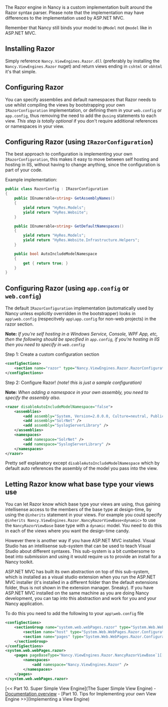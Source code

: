 The Razor engine in Nancy is a custom implementation built around the Razor syntax parser. Please note that the implementation may have differences to the implementation used by ASP.NET MVC.

Remember that Nancy still binds your model to `@Model` not `@model` like in ASP.NET MVC.

## Installing Razor

Simply reference `Nancy.ViewEngines.Razor.dll` (preferably by installing the `Nancy.ViewEngines.Razor` nuget) and return views ending in `cshtml` or `vbhtml` it's that simple.

## Configuring Razor ##

You can specify assemblies and default namespaces that Razor needs to use whilst compiling the views by bootstrapping your own `IRazorConfiguration` implementation, or defining them in your `web.config` or `app.config`, thus removing the need to add the `@using` statements to each view. _This step is totally optional_ if you don't require additional references or namespaces in your view.

## Configuring Razor (using `IRazorConfiguration`) ##

The best approach to configuration is implementing your own `IRazorConfiguration`, this makes it easy to move between self hosting and hosting in IIS, without having to change anything, since the configuration is part of your code. 

Example implementation:

```cs
public class RazorConfig : IRazorConfiguration
{
    public IEnumerable<string> GetAssemblyNames()
    {
        yield return "HyRes.Models";
        yield return "HyRes.Website";
    }

    public IEnumerable<string> GetDefaultNamespaces()
    {
        yield return "HyRes.Models";
        yield return "HyRes.Website.Infrastructure.Helpers";
    }

    public bool AutoIncludeModelNamespace
    {
        get { return true; }
    }
}
```

## Configuring Razor (using `app.config` or `web.config`) ##

The default `IRazorConfiguration` implementation (automatically used by Nancy unless explicitly overridden in the bootstrapper) looks in `app\web.config` (respecitvely `app\app.config` for non-web projects) in the razor section.

**Note:** _If you're self hosting in a Windows Service, Console, WPF App, etc, then the following should be specified in `app.config`, if you're hosting in IIS then you need to specify in `web.config`_

Step 1: Create a custom configuration section

```xml
<configSections>
	<section name="razor" type="Nancy.ViewEngines.Razor.RazorConfigurationSection, Nancy.ViewEngines.Razor" />
</configSections>
```
Step 2: Configure Razor! _(note! this is just a sample configuration)_

**Note:** _When adding a namespace in your own assembly, you need to specify the assembly also._

```xml
<razor disableAutoIncludeModelNamespace="false">
	<assemblies>
		<add assembly="System, Version=2.0.0.0, Culture=neutral, PublicKeyToken=b77a5c561934e089" />
		<add assembly="SolrNet" />
		<add assembly="SyslogServerLibrary" />
	</assemblies>
	<namespaces>
		<add namespace="SolrNet" />
		<add namespace="SyslogServerLibrary" />
	</namespaces>
</razor>
```
Pretty self explanatory except `disableAutoIncludeModelNamespace` which by default auto references the assembly of the model you pass into the view.

## Letting Razor know what base type your views use
You can let Razor know which base type your views are using, thus gaining intellisense access to the members of the base type at design-time, by using the `@inherits` statement in your views. For example you could specify `@inherits Nancy.ViewEngines.Razor.NancyRazorViewBase<dynamic>` to use the `NancyRazorViewBase` base type with a `dynamic` model. You need to do this in each of the views where you want the design-time candy.

However there is another way if you have ASP.NET MVC installed. Visual Studio has an intellisense sub-system that can be used to teach Visual Studio about different syntaxes. This sub-system is a bit cumbersome to beat into submission and using it would require us to provide an install for a Nancy toolkit. 

ASP.NET MVC has built its own abstraction on top of this sub-system, which is installed as a visual studio extension when you run the ASP.NET MVC installer (it's installed in a different folder than the default extensions folder, thus is not shown in the extension manager. Sneaky). If you have ASP.NET MVC installed on the same machine as you are doing Nancy development, you can tap into this abstraction and work for you and your Nancy application. 

To do this you need to add the following to your `app\web.config` file

```xml
<configSections>
    <sectionGroup name="system.web.webPages.razor" type="System.Web.WebPages.Razor.Configuration.RazorWebSectionGroup, System.Web.WebPages.Razor, Version=2.0.0.0, Culture=neutral, PublicKeyToken=31BF3856AD364E35">
        <section name="host" type="System.Web.WebPages.Razor.Configuration.HostSection, System.Web.WebPages.Razor, Version=2.0.0.0, Culture=neutral, PublicKeyToken=31BF3856AD364E35" requirePermission="false" />
        <section name="pages" type="System.Web.WebPages.Razor.Configuration.RazorPagesSection, System.Web.WebPages.Razor, Version=2.0.0.0, Culture=neutral, PublicKeyToken=31BF3856AD364E35" requirePermission="false" />
    </sectionGroup>
</configSections>
<system.web.webPages.razor>
    <pages pageBaseType="Nancy.ViewEngines.Razor.NancyRazorViewBase`1[[System.Object]]">
        <namespaces>
            <add namespace="Nancy.ViewEngines.Razor" />
        </namespaces>
    </pages>
</system.web.webPages.razor>
```

[<< Part 10. Super Simple View Engine](The Super Simple View Engine) - [Documentation overview](Documentation) - [Part 10. Tips for Implementing your own View Engine >>](Implementing a View Engine)